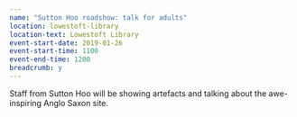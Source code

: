 ```yaml
---
name: "Sutton Hoo roadshow: talk for adults"
location: lowestoft-library
location-text: Lowestoft Library
event-start-date: 2019-01-26
event-start-time: 1100
event-end-time: 1200
breadcrumb: y
---
```


Staff from Sutton Hoo will be showing artefacts and talking about the awe-inspiring Anglo Saxon site.
